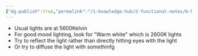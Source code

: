 ```yaml
---
{"dg-publish":true,"permalink":"/1-knowledge-hub/2-functional-notes/b-how-to/how-to-get-a-mood-lighting/","noteIcon":""}
---
```


- Usual lights are at 5600Kelvin
- For good mood lighting, look for "Warm white" which is 2600K lights
- Try to reflect the light rather than directly hitting eyes with the light
- Or try to diffuse the light with somethinfg